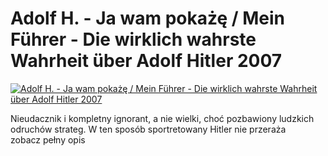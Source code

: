 Adolf H. - Ja wam pokażę / Mein Führer - Die wirklich wahrste Wahrheit über Adolf Hitler 2007 
=============
[![Adolf H. - Ja wam pokażę / Mein Führer - Die wirklich wahrste Wahrheit über Adolf Hitler 2007 ](http://vidos.pl/images/player.gif)](http://vidos.pl/adolf-h-ja-wam-pokaze-mein-fhrer-die-wirklich-wahrste-wahrheit-ber-adolf-hitler-2007)

 Nieudacznik i kompletny ignorant, a nie wielki, choć pozbawiony ludzkich odruchów strateg. W ten sposób sportretowany Hitler nie przeraża zobacz pełny opis
